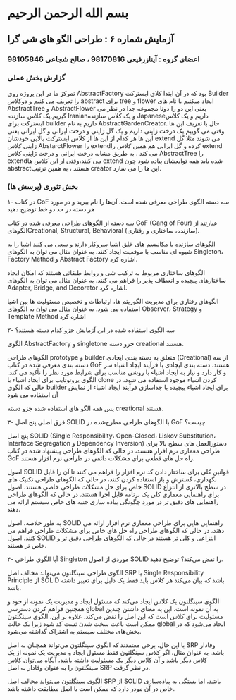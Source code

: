 # بسم الله الرحمن الرحیم

## آزمایش شماره ۶ : طراحی الگو های شی گرا

### اعضای گروه : آینازرفیعی 98170816 ، صالح شجاعی 98105846


### گزارش بخش عملی

تمرکز ما در این پروژه روی AbstractFactory بود که در آن ابتدا کلای ابسترکت Builder را تعریف می کنیم و دوکلاس abstract برای tree و flower ایجاد میکنیم با نام های AbstractTree و AbstractFlower یعنی این دو را دوتا مجموعه جدا در نظر می گیریم.یک کلاس سازنده Iranianو یک کلاس سازنده Japaneseداریم و یک کلاس ابسترکت برای builder داریم به نام AbstractGardenCreator. حال با تعریف این ها وقتی می گوییم یک درخت ژاپنی داریم و یک  گل ژاپنی  و درخت ایرانی و گل ایرانی یعنی این ها هر کدام از این ها از کلاس ابسترکت بالایی خودشان extend می شوند مثلا گل ژاپنی کلاس AbstarctFlower را extendکرده و گل ایرانی هم همین کلاس را extend می کند . به طریق مشابه درخت ایرانی و درخت ژاپنی کلاس AbstractTree را extendمی کنند،وقتی  ار این کلاس ها extend شده باید همه توابعشان پیاده شود چون abstractهستند ، به همین ترتیب creator این ها را می سازد.    

### بخش تئوری (پرسش ها)

۱- در کتاب GoF سه دسته الگوی طراحی معرفی شده است. آن‌ها را نام ببرید و در مورد هر دسته در حد دو خط توضیح دهید

سه دسته از الگوهای طراحی معرفی شده در کتاب GoF (Gang of Four) عبارتند از الگوهایCreational, Structural, Behavioral (سازنده، ساختاری و رفتاری).

الگوهای سازنده با مکانیسم های خلق اشیا سروکار دارند و سعی می کنند اشیا را به شیوه ای مناسب با موقعیت ایجاد کنند. به عنوان مثال می توان به الگوهای Singleton، Factory Method و Abstract Factory اشاره کرد.

الگوهای ساختاری مربوط به ترکیب شی و روابط طبقاتی هستند که امکان ایجاد ساختارهای پیچیده و انعطاف پذیر را فراهم می کنند. به عنوان مثال می توان به الگوهای Adapter, Bridge, and Decorator اشاره کرد.

الگوهای رفتاری برای مدیریت الگوریتم ها، ارتباطات و تخصیص مسئولیت ها بین اشیا استفاده می شود. به عنوان مثال می توان به الگوهای Observer، Strategy و Template Method اشاره کرد

۲- سه الگوی استفاده شده در این آزمایش جزو کدام دسته هستند؟

 الگوی AbstractFactory و singletone جزو دسته creational هستند.

الگوهای طراحی prototype و builder متعلق به دسته بندی ایجادی (Creational) از سه دسته بندی معرفی شده در کتاب GoF هستند. دسته بندی ایجادی با فرآیند ایجاد اشیاء سر و کار دارد و نیاز به ایجاد اشیاء با روشی مناسب برای شرایط مورد نظر را تأکید می کند. الگوی پروتوتایپ برای ایجاد اشیاء با clone کردن اشیاء موجود استفاده می شود، در حالی که الگوی builder برای ایجاد اشیاء پیچیده با جداسازی فرآیند ایجاد اشیاء از نمایش آن استفاده می شود

پس همه الگو های استفاده شده جزو دسته creational هستند.


۳- فرق اصلی پنج اصل SOLID با الگوهای طراحی مطرح‌شده در GoF چیست؟

پنج اصل SOLID (Single Responsibility، Open-Closed، Liskov Substitution، Interface Segregation و Dependency Inversion) دستورالعمل های سطح بالا برای طراحی معماری نرم افزار هستند، در حالی که الگوهای طراحی پیشنهاد شده در کتاب GoF راه حل های قطعی برای مشکلات دائمی در طراحی نرم افزار هستند.

اصول SOLID قوانین کلی برای ساختار دادن کد نرم افزار را فراهم می کنند تا آن را قابل نگهداری، گسترش و باز استفاده کردن کنند، در حالی که الگوهای طراحی تکنیک های خاص برای حل مشکلات طراحی خاصی هستند. اصول SOLID در سطح بالاتری از انتزاع برای راهنمایی معماری کلی یک برنامه قابل اجرا هستند، در حالی که الگوهای طراحی راهنمایی های دقیق تر در مورد چگونگی پیاده سازی جنبه های خاص سیستم ارائه می دهند.

به طور خلاصه، اصول SOLID راهنمایی هایی برای طراحی معماری نرم افزار ارائه می دهند، در حالی که الگوهای طراحی راه حل های خاص برای مشکلات طراحی فراهم می کنند. اصول SOLID انتزاعی و کلی تر هستند در حالی که الگوهای طراحی دقیق تر و خاص تر هستند.

۴- آیا الگوی طراحی Singleton موردی از اصول SOLID را نقض می‌کند؟ توضیح دهید.

الگوی طراحی سینگلتون می‌تواند مخالف اصل SRP یا Single Responsibility Principle از SOLID باشد که بیان می‌کند هر کلاس باید فقط یک دلیل برای تغییر داشته باشد.

الگوی سینگلتون یک کلاس ایجاد می‌کند که مسئول ایجاد و مدیریت یک نمونه از خود و همچنین فراهم کردن دسترسی global به آن نمونه است. این به معنای داشتن چندین مسئولیت برای کلاس است که این اصل را نقض می‌کند. علاوه بر این، الگوی سینگلتون ممکن است باعث سخت شدن تست کد شود زیرا یک حالت global ایجاد می‌شود که در بخش‌های مختلف سیستم به اشتراک گذاشته می‌شود.

با این حال، برخی معتقدند که الگوی سینگلتون می‌تواند همچنان به اصل SRP وفادار باشد. به عنوان مثال، اگر کلاس سینگلتون فقط مسئول ایجاد و مدیریت یک نمونه از یک کلاس دیگر باشد و آن کلاس دیگر یک مسئولیت داشته باشد، آنگاه می‌توان کلاس سینگلتون را به عنوان وفادار به اصل SRP در نظر گرفت.

الگوی سینگلتون می‌تواند مخالف اصل SRP از SOLID باشد، اما بستگی به پیاده‌سازی خاص در آن مودر دارد که ممکن است با اصل مطابقت داشته باشد.

